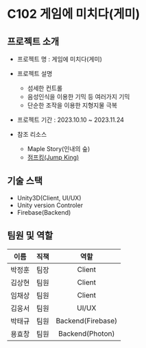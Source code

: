# C102 게임에 미치다(게미)

## 프로젝트 소개

- 프로젝트 명 : 게임에 미치다(게미)

- 프로젝트 설명
  
  - 섬세한 컨트롤
  - 음성인식을 이용한 기믹 등 여러가지 기믹
  - 단순한 조작을 이용한 지형지물 극복

- 프로젝트 기간 : 2023.10.10 ~ 2023.11.24

- 참조 리소스
  
  - Maple Story(인내의 숲)
  - [점프킹(Jump King)](https://store.steampowered.com/app/1061090/Jump_King/)

## 기술 스택

- Unity3D(Client, UI/UX)
- Unity version Controler
- Firebase(Backend)

## 팀원 및 역할

| **이름** | **직책** | **역할**            |
|:------:|:------:|:-----------------:|
| 박정훈    | 팀장     | Client            |
| 김상현    | 팀원     | Client            |
| 임채상    | 팀원     | Client            |
| 김웅서    | 팀원     | UI/UX             |
| 박태규    | 팀원     | Backend(Firebase) |
| 용효창    | 팀원     | Backend(Photon)   |
